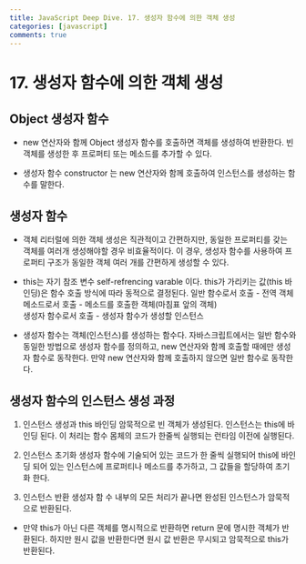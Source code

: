 ```yaml
---
title: JavaScript Deep Dive. 17. 생성자 함수에 의한 객체 생성
categories: [javascript]
comments: true
---
```


# 17. 생성자 함수에 의한 객체 생성

## Object 생성자 함수
  
- new 연산자와 함께 Object 생성자 함수를 호출하면 객체를 생성하여 반환한다. 빈 객체를 생성한 후 프로퍼티 또는 메소드를 추가할 수 있다.
  
- 생성자 함수 constructor 는 new 연산자와 함께 호출하여 인스턴스를 생성하는 함수를 말한다.
  
## 생성자 함수

- 객체 리터럴에 의한 객체 생성은 직관적이고 간편하지만, 동일한 프로퍼티를 갖는 객체를 여러개 생성해야할 경우 비효율적이다.
  이 경우, 생성자 함수를 사용하여 프로퍼티 구조가 동일한 객체 여러 개를 간편하게 생성할 수 있다.
  
- this는 자기 참조 변수 self-refrencing varable 이다. this가 가리키는 값(this 바인딩)은 함수 호출 방식에 따라 동적으로 결정된다.
  일반 함수로서 호출 - 전역 객체  
  메소드로서 호출 - 메소드를 호출한 객체(마침표 앞의 객체)  
  생성자 함수로서 호출 - 생성자 함수가 생성할 인스턴스  
  
- 생성자 함수는 객체(인스턴스)를 생성하는 함수다. 자바스크립트에서는 일반 함수와 동일한 방법으로 생성자 함수를 정의하고, new 연산자와 함께 호출할 때에만 생성자 함수로 동작한다. 만약 new 연산자와 함께 호출하지 않으면 일반 함수로 동작한다.

## 생성자 함수의 인스턴스 생성 과정

1. 인스턴스 생성과 this 바인딩
  암묵적으로 빈 객체가 생성된다. 인스턴스는 this에 바인딩 된다. 이 처리는 함수 몸체의 코드가 한줄씩 실행되는 런타임 이전에 실행된다.
  
2. 인스턴스 초기화
  생성자 함수에 기술되어 있는 코드가 한 줄씩 실행되어 this에 바인딩 되어 있는 인스턴스에 프로퍼티나 메소드를 추가하고, 그 값들을 할당하여 초기화 한다.
  
3. 인스턴스 반환
  생성자 함 수 내부의 모든 처리가 끝나면 완성된 인스턴스가 암묵적으로 반환된다.
  
- 만약 this가 아닌 다른 객체를 명시적으로 반환하면 return 문에 명시한 객체가 반환된다. 하지만 원시 값을 반환한다면 원시 값 반환은 무시되고 암묵적으로 this가 반환된다.
  